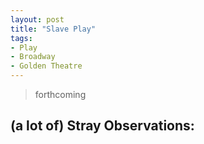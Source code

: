 ```yaml
---
layout: post
title: "Slave Play"
tags:
- Play
- Broadway
- Golden Theatre
---
```

> forthcoming

## (a lot of) Stray Observations:
